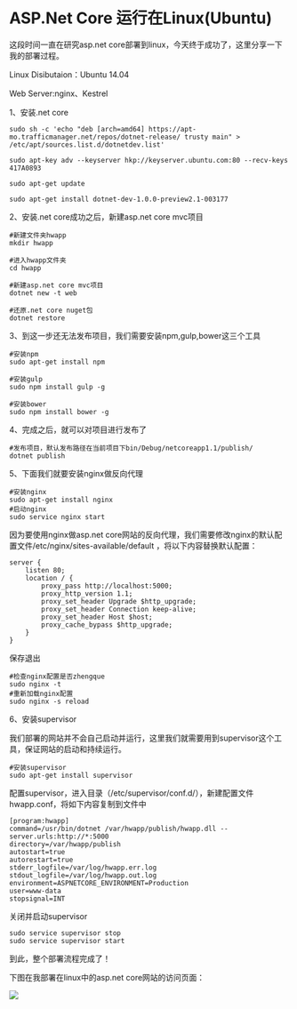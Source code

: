 # ASP.Net Core 运行在Linux(Ubuntu)

这段时间一直在研究asp.net core部署到linux，今天终于成功了，这里分享一下我的部署过程。

Linux Disibutaion：Ubuntu 14.04

Web Server:nginx、Kestrel

1、安装.net core

```
sudo sh -c 'echo "deb [arch=amd64] https://apt-mo.trafficmanager.net/repos/dotnet-release/ trusty main" > /etc/apt/sources.list.d/dotnetdev.list'
 
sudo apt-key adv --keyserver hkp://keyserver.ubuntu.com:80 --recv-keys 417A0893
 
sudo apt-get update
 
sudo apt-get install dotnet-dev-1.0.0-preview2.1-003177
```

2、安装.net core成功之后，新建asp.net core mvc项目

```
#新建文件夹hwapp
mkdir hwapp
 
#进入hwapp文件夹
cd hwapp
 
#新建asp.net core mvc项目
dotnet new -t web
 
#还原.net core nuget包
dotnet restore
```

3、到这一步还无法发布项目，我们需要安装npm,gulp,bower这三个工具

```
#安装npm
sudo apt-get install npm
 
#安装gulp
sudo npm install gulp -g
 
#安装bower
sudo npm install bower -g

```

4、完成之后，就可以对项目进行发布了

```
#发布项目，默认发布路径在当前项目下bin/Debug/netcoreapp1.1/publish/
dotnet publish

```

5、下面我们就要安装nginx做反向代理

```
#安装nginx
sudo apt-get install nginx
#启动nginx
sudo service nginx start
```

因为要使用nginx做asp.net core网站的反向代理，我们需要修改nginx的默认配置文件/etc/nginx/sites-available/default ，将以下内容替换默认配置：

```
server {
    listen 80;
    location / {
        proxy_pass http://localhost:5000;
        proxy_http_version 1.1;
        proxy_set_header Upgrade $http_upgrade;
        proxy_set_header Connection keep-alive;
        proxy_set_header Host $host;
        proxy_cache_bypass $http_upgrade;
    }
}
```

保存退出

```
#检查nginx配置是否zhengque
sudo nginx -t
#重新加载nginx配置
sudo nginx -s reload
```

6、安装supervisor

我们部署的网站并不会自己启动并运行，这里我们就需要用到supervisor这个工具，保证网站的启动和持续运行。

```
#安装supervisor
sudo apt-get install supervisor
```

配置supervisor，进入目录（/etc/supervisor/conf.d/），新建配置文件hwapp.conf，将如下内容复制到文件中

```
[program:hwapp]
command=/usr/bin/dotnet /var/hwapp/publish/hwapp.dll --server.urls:http://*:5000
directory=/var/hwapp/publish
autostart=true
autorestart=true
stderr_logfile=/var/log/hwapp.err.log
stdout_logfile=/var/log/hwapp.out.log
environment=ASPNETCORE_ENVIRONMENT=Production
user=www-data
stopsignal=INT
```

关闭并启动supervisor

```
sudo service supervisor stop
sudo service supervisor start
```

到此，整个部署流程完成了！

下图在我部署在linux中的asp.net core网站的访问页面：

![](https://ws1.sinaimg.cn/large/006tKfTcgy1fplg5w89fqj311w0jaq7d.jpg)